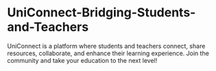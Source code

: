 # UniConnect-Bridging-Students-and-Teachers
UniConnect is a platform where students and teachers connect, share resources, collaborate, and enhance their learning experience. Join the community and take your education to the next level!

